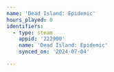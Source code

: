 ```yaml
---
name: 'Dead Island: Epidemic'
hours_played: 0
identifiers:
  - type: steam
    appid: '222900'
    name: 'Dead Island: Epidemic'
    synced_on: '2024-07-04'

---
```

